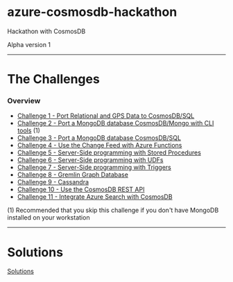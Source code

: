# azure-cosmosdb-hackathon

Hackathon with CosmosDB

Alpha version 1

---

# The Challenges

### Overview

- [Challenge 1 - Port Relational and GPS Data to CosmosDB/SQL](relational_gps_sql.md)
- [Challenge 2 - Port a MongoDB database CosmosDB/Mongo with CLI tools](mongo_to_cosmosdb_mongo.md) (1)
- [Challenge 3 - Port a MongoDB database CosmosDB/SQL](mongo_to_cosmosdb_sql.md)
- [Challenge 4 - Use the Change Feed with Azure Functions](change_feed_functions.md)
- [Challenge 5 - Server-Side programming with Stored Procedures](server_side_stored_procs.md)
- [Challenge 6 - Server-Side programming with UDFs](server_side_udfs.md)
- [Challenge 7 - Server-Side programming with Triggers](server_side_triggers.md)
- [Challenge 8 - Gremlin Graph Database](gremlin.md)
- [Challenge 9 - Cassandra](cassandra.md)
- [Challenge 10 - Use the CosmosDB REST API](rest.md)
- [Challenge 11 - Integrate Azure Search with CosmosDB](search.md)

(1) Recommended that you skip this challenge if you don't have MongoDB installed on your workstation

---

# Solutions

[Solutions](solutions.md)
